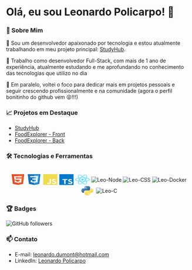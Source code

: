 <!--
**leonardopolicarpo/leonardopolicarpo** is a ✨ _special_ ✨ repository because its `README.md` (this file) appears on your GitHub profile.

Here are some ideas to get you started:

- 🔭 I’m currently working on ...
- 🌱 I’m currently learning ...
- 👯 I’m looking to collaborate on ...
- 🤔 I’m looking for help with ...
- 💬 Ask me about ...
- 📫 How to reach me: ...
- 😄 Pronouns: ...
- ⚡ Fun fact: ...
-->
# Olá, eu sou Leonardo Policarpo! 👋

### 🚀 Sobre Mim
🔭 Sou um desenvolvedor apaixonado por tecnologia e estou atualmente trabalhando em meu projeto principal: [StudyHub](https://github.com/leonardopolicarpo/study-hub-front).

📕 Trabalho como desenvolvedor Full-Stack, com mais de 1 ano de experiência, atualmente estudando e me aprofundando no conhecimento das tecnologias que utilizo no dia

🚀 Em paralelo, voltei o foco para dedicar mais em projetos pessoais e seguir crescendo profissionalmente e na comunidade (agora o perfil bonitinho do github vem 😝!!!)

### 📈 Projetos em Destaque
- [StudyHub](https://github.com/leonardopolicarpo/study-hub-front)
- [FoodExplorer - Front](https://github.com/leonardopolicarpo/foodexplorer-front)
- [FoodExplorer - Back](https://github.com/leonardopolicarpo/foodexplorer-back)

### 🛠️ Tecnologias e Ferramentas

<div style="display: inline_block" align="center"><br>
  <img align="center" alt="Leo-HTML" height="30" width="40" src="https://raw.githubusercontent.com/devicons/devicon/master/icons/html5/html5-original.svg">
  <img align="center" alt="Leo-CSS" height="30" width="40" src="https://raw.githubusercontent.com/devicons/devicon/master/icons/css3/css3-original.svg">
  <img align="center" alt="Leo-Js" height="30" width="40" src="https://raw.githubusercontent.com/devicons/devicon/master/icons/javascript/javascript-plain.svg">
  <img align="center" alt="Leo-Ts" height="30" width="40" src="https://raw.githubusercontent.com/devicons/devicon/master/icons/typescript/typescript-plain.svg">
  <img align="center" alt="Leo-React" height="30" width="40" src="https://raw.githubusercontent.com/devicons/devicon/master/icons/react/react-original.svg">
  <img align="center" alt="Leo-Node" height="60" width="75" src="https://cdn.jsdelivr.net/gh/devicons/devicon/icons/nodejs/nodejs-original-wordmark.svg">
  <img align="center" alt="Leo-CSS" height="60" width="75" src="https://cdn.jsdelivr.net/gh/devicons/devicon/icons/mysql/mysql-original-wordmark.svg">
  <img align="center" alt="Leo-Docker" height="50" width="60" src="https://cdn.jsdelivr.net/gh/devicons/devicon@latest/icons/docker/docker-original-wordmark.svg">
  <img align="center" alt="Leo-Python" height="30" width="40" src="https://raw.githubusercontent.com/devicons/devicon/master/icons/python/python-original.svg">
  <img align="center" alt="Leo-C" height="30" width="40" src="https://cdn.jsdelivr.net/gh/devicons/devicon@latest/icons/c/c-original.svg">
</div>

### 🏆 Badges
![GitHub followers](https://img.shields.io/github/followers/leonardopolicarpo?style=social)
<!-- ![GitHub stars](https://img.shields.io/github/stars/leonardopolicarpo/repositorio?style=social) -->

### 📫 Contato
- E-mail: leonardo.dumont@hotmail.com
- LinkedIn: [Leonardo Policarpo](https://www.linkedin.com/in/leonardodumont/)
